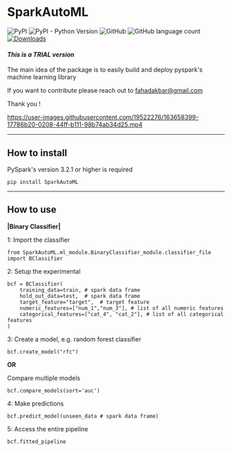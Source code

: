 # SparkAutoML
<img alt="PyPI" src="https://img.shields.io/pypi/v/SparkAutoML"> <img alt="PyPI - Python Version" src="https://img.shields.io/pypi/pyversions/SparkAutoML"> <img alt="GitHub" src="https://img.shields.io/github/license/brainalysis/sparkify"> <img alt="GitHub language count" src="https://img.shields.io/github/languages/count/brainalysis/sparkify">[![Downloads](https://pepy.tech/badge/sparkautoml)](https://pepy.tech/project/sparkautoml)

#### ***This is a TRIAL version***

The main idea of the package is to easily build and deploy pyspark's machine learning library

If you want to contribute please reach out to fahadakbar@gmail.com

Thank you !


https://user-images.githubusercontent.com/19522276/163658399-17786b20-0208-44ff-b111-98b74ab34d25.mp4

---

## How to install
PySpark's version 3.2.1 or higher is required

```
pip install SparkAutoML
```
---


## How to use

**|Binary Classifier|** 

1: Import the classifier
```
from SparkAutoML.ml_module.BinaryClassifier_module.classifier_file import BClassifier
```

2: Setup the experimental
```
bcf = BClassifier(
    training_data=train, # spark data frame
    hold_out_data=test,  # spark data frame
    target_feature="target",  # target feature
    numeric_features=["num_1","num_3"], # list of all numeric features
    categorical_features=["cat_4", "cat_2"], # list of all categorical features
)
```

3: Create a model, e.g. random forest classifier
```
bcf.create_model("rfc") 
```
 **OR**

 Compare multiple models

```
bcf.compare_models(sort='auc')
```

4: Make predictions
```
bcf.predict_model(unseen_data # spark data frame)
```

5: Access the entire pipeline
```
bcf.fitted_pipeline
